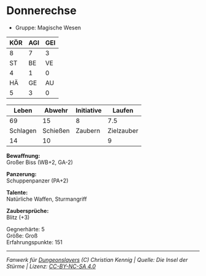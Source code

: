 # Donnerechse  
- Gruppe: Magische Wesen  

| KÖR | AGI | GEI |  
| --- | --- | --- |  
| 8   | 7   | 3   |
| ST  | BE  | VE  |  
| 4   | 1   | 0   |
| HÄ  | GE  | AU  |  
| 5   | 3   | 0   |


| Leben    | Abwehr   | Initiative | Laufen     |
| -------- | -------- | ---------- | ---------- |
| 69       | 15       | 8          | 7.5        |
| Schlagen | Schießen | Zaubern    | Zielzauber |
| 14       | 10       |            | 9          |

**Bewaffnung:**  
Großer Biss (WB+2, GA-2)

**Panzerung:**  
Schuppenpanzer (PA+2)

**Talente:**  
Natürliche Waffen, Sturmangriff

**Zaubersprüche:**  
Blitz (+3)

Gegnerhärte: 5  
Größe: Groß  
Erfahrungspunkte: 151  



___
*Fanwerk für [Dungeonslayers](https://www.dungeonslayers.net/) (C) Christian Kennig | Quelle: Die Insel der Stürme | Lizenz: [CC-BY-NC-SA 4.0](https://creativecommons.org/licenses/by-nc-sa/4.0/deed.de)*